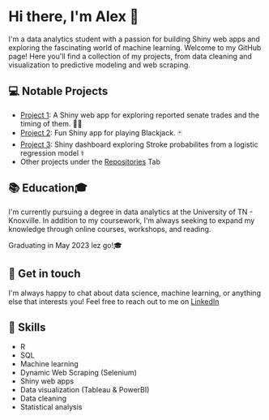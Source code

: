 # Hi there, I'm Alex 👋

I'm a data analytics student with a passion for building Shiny web apps and exploring the fascinating world of machine learning. Welcome to my GitHub page! Here you'll find a collection of my projects, from data cleaning and visualization to predictive modeling and web scraping. 

## 💻 Notable Projects

- [Project 1](https://github.com/AlexanderHolmes0/BlackJackApp): A Shiny web app for exploring reported senate trades and the timing of them. 💎🙌
- [Project 2](https://github.com/AlexanderHolmes0/BlackJackApp): Fun Shiny app for playing Blackjack. 🃏
- [Project 3](https://github.com/AlexanderHolmes0/Stroke_Dash): Shiny dashboard exploring Stroke probabilites from a logistic regression model ⚕️
- Other projects under the [Repositories](https://github.com/AlexanderHolmes0?tab=repositories) Tab

## 📚 Education🎓

I'm currently pursuing a degree in data analytics at the University of TN - Knoxville. In addition to my coursework, I'm always seeking to expand my knowledge through online courses, workshops, and reading.

Graduating in May 2023 lez go!🎓

## 💬 Get in touch

I'm always happy to chat about data science, machine learning, or anything else that interests you! Feel free to reach out to me on [LinkedIn](https://www.linkedin.com/in/aholmes0/)

## 🚀 Skills

- R
- SQL
- Machine learning
- Dynamic Web Scraping (Selenium)
- Shiny web apps
- Data visualization (Tableau & PowerBI)
- Data cleaning
- Statistical analysis

